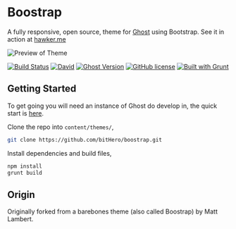 # Boostrap

A fully responsive, open source, theme for [Ghost](https://ghost.org/) using Bootstrap. See it in action at [hawker.me](http://hawker.me/)

![Preview of Theme](http://www.hawker.me/content/images/2016/01/facelift.png)


[![Build Status](https://travis-ci.org/bitHero/boostrap.svg?branch=master)](https://travis-ci.org/bitHero/boostrap)
[![David](https://img.shields.io/david/dev/bitHero/boostrap.svg)](https://github.com/bitHero/boostrap/blob/master/package.json)
[![Ghost Version](https://img.shields.io/badge/ghost-0.7.1-blue.svg)](https://github.com/TryGhost/Ghost/releases/tag/0.7.1)
[![GitHub license](https://img.shields.io/badge/license-MIT-blue.svg)](https://github.com/bitHero/boostrap/blob/master/LICENSE) 
[![Built with Grunt](https://cdn.gruntjs.com/builtwith.png)](http://gruntjs.com/)

## Getting Started

To get going you will need an instance of Ghost do develop in, the quick start is [here](https://github.com/TryGhost/Ghost#quick-start-install).

Clone the repo into `content/themes/`,

```bash
git clone https://github.com/bitHero/boostrap.git
```

Install dependencies and build files,

```bash
npm install
grunt build
```

## Origin

Originally forked from a barebones theme (also called Boostrap) by Matt Lambert.


